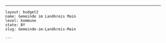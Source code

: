 ---
    layout: budget2
    name: Gemeinde im Landkreis Main
    level: kommune
    state: BY
    slug: Gemeinde-im-Landkreis-Main

    ---


    